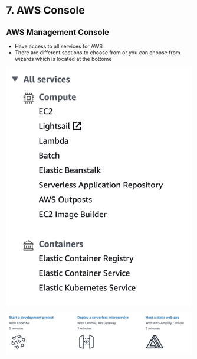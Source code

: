 # 7. AWS Console

## AWS Management Console

* Have access to all services for AWS
* There are different sections to choose from or you can choose from wizards which is located at the bottome

![](../../../../.gitbook/assets/screen-shot-2020-12-25-at-4.24.41-pm.png)

![](../../../../.gitbook/assets/screen-shot-2020-12-25-at-4.25.09-pm.png)

